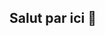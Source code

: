 ## Salut par ici 👋

<!--
**La METHODE-KOLUJ** est une application très ✨ _speciale_ ✨ vous êtes invités à collaborer avec le créateur pour m'intégrer dans le quotidien de vos enfants et vos élèves **

Pour une adaptation de la société face aux nouvelles technologies, commençons par cet outils !

La technologie ne doit pas seulement être source de distraction et de perte de temps; amusez-vous, étudiez, cultivez-vous !!!

La Méthode KOLUJ est une application de révision qui intégre des questions pour chaque cours par trimestre...

Vous aurez toutes les informatins nécessaires lors du lancement officiel !!!

Tous droits réservés à Monsieur KOLUJ 

Contactez-nous au : +243 81 25 39 000 : Le Développeur

